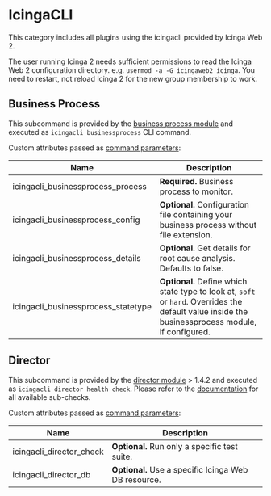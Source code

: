 # IcingaCLI <a id="icingacli"></a>

This category includes all plugins using the icingacli provided by Icinga Web 2.

The user running Icinga 2 needs sufficient permissions to read the Icinga Web 2 configuration directory. e.g. `usermod -a -G icingaweb2 icinga`. You need to restart, not reload Icinga 2 for the new group membership to work.

## Business Process <a id="icingacli-businessprocess"></a>

This subcommand is provided by the [business process module](https://exchange.icinga.com/icinga/Business+Process)
and executed as `icingacli businessprocess` CLI command.

Custom attributes passed as [command parameters](03-monitoring-basics.md#command-passing-parameters):

Name                                | Description
------------------------------------|------------
icingacli_businessprocess_process   | **Required.** Business process to monitor.
icingacli_businessprocess_config    | **Optional.** Configuration file containing your business process without file extension.
icingacli_businessprocess_details   | **Optional.** Get details for root cause analysis. Defaults to false.
icingacli_businessprocess_statetype | **Optional.** Define which state type to look at, `soft` or `hard`. Overrides the default value inside the businessprocess module, if configured.

## Director <a id="icingacli-director"></a>

This subcommand is provided by the [director module](https://github.com/Icinga/icingaweb2-module-director) > 1.4.2 and executed as `icingacli director health check`. Please refer to the [documentation](https://github.com/Icinga/icingaweb2-module-director/blob/master/doc/60-CLI.md#health-check-plugin) for all available sub-checks.

Custom attributes passed as [command parameters](03-monitoring-basics.md#command-passing-parameters):

Name                     | Description
-------------------------|------------
icingacli_director_check | **Optional.** Run only a specific test suite.
icingacli_director_db    | **Optional.** Use a specific Icinga Web DB resource.
